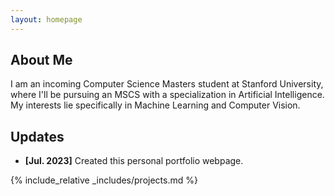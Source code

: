 ```yaml
---
layout: homepage
---
```


## About Me

I am an incoming Computer Science Masters student at Stanford University, where I'll be pursuing an MSCS with a specialization in Artificial Intelligence. My interests lie specifically in Machine Learning and Computer Vision.

## Updates

- **[Jul. 2023]** Created this personal portfolio webpage.

{% include_relative _includes/projects.md %}
